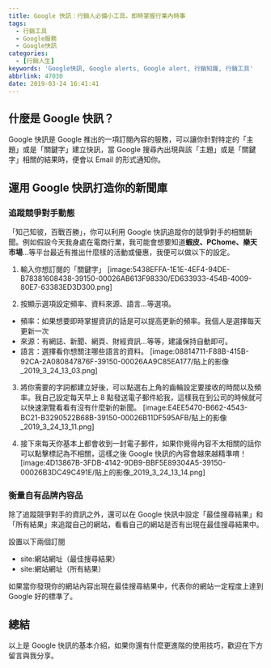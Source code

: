```yaml
---
title: Google 快訊：行銷人必備小工具，即時掌握行業內時事
tags:
  - 行銷工具
  - Google服務
  - Google快訊
categories:
  - [行銷人生]
keywords: 'Google快訊, Google alerts, Google alert, 行銷知識, 行銷工具'
abbrlink: 47030
date: 2019-03-24 16:41:41
---
```

## 什麼是 Google 快訊？
Google 快訊是 Google 推出的一項訂閱內容的服務，可以讓你針對特定的「主題」或是「關鍵字」建立快訊，當 Google 搜尋內出現與該「主題」或是「關鍵字」相關的結果時，便會以 Email 的形式通知你。

## 運用 Google 快訊打造你的新聞庫
### 追蹤競爭對手動態
「知己知彼，百戰百勝」，你可以利用 Google 快訊追蹤你的競爭對手的相關新聞。例如假設今天我身處在電商行業，我可能會想要知道**蝦皮、PChome、樂天市場**...等平台最近有推出什麼樣的活動或優惠，我便可以做以下的設定。

1. 輸入你想訂閱的「關鍵字」
[image:5438EFFA-1E1E-4EF4-94DE-B78381608438-39150-00026AB613F98330/ED633933-454B-4009-80E7-63383ED3D300.png]

2. 按顯示選項設定頻率、資料來源、語言...等選項。
* 頻率：如果想要即時掌握資訊的話是可以提高更新的頻率。我個人是選擇每天更新一次
* 來源：有網誌、新聞、網頁、財經資訊...等等，建議保持自動即可。
* 語言：選擇看你想關注哪些語言的資料。
[image:08814711-F88B-415B-92CA-2A080847876F-39150-00026AA9C85EA177/貼上的影像_2019_3_24_13_03.png]


3. 將你需要的字詞都建立好後，可以點選右上角的齒輪設定要接收的時間以及頻率。我自己設定每天早上 8 點發送電子郵件給我，這樣我在到公司的時候就可以快速瀏覽看看有沒有什麼新的新聞。
[image:E4EE5470-B662-4543-BC21-B3290522B68B-39150-00026B11DF595AFB/貼上的影像_2019_3_24_13_11.png]

4. 接下來每天你基本上都會收到一封電子郵件，如果你覺得內容不太相關的話你可以點擊標記為不相關，這樣之後 Google 快訊的內容會越來越精準唷！
[image:4D13867B-3FDB-4142-9DB9-BBF5E89304A5-39150-00026B3DC49C491E/貼上的影像_2019_3_24_13_14.png]

### 衡量自有品牌內容品
除了追蹤競爭對手的資訊之外，還可以在 Google 快訊中設定「最佳搜尋結果」和「所有結果」來追蹤自己的網站，看看自己的網站是否有出現在最佳搜尋結果中。

設置以下兩個訂閱
* site:網站網址（最佳搜尋結果）
* site:網站網址（所有結果）

如果當你發現你的網站內容出現在最佳搜尋結果中，代表你的網站一定程度上達到 Google 好的標準了。

## 總結
以上是 Google 快訊的基本介紹，如果你還有什麼更進階的使用技巧，歡迎在下方留言與我分享。
